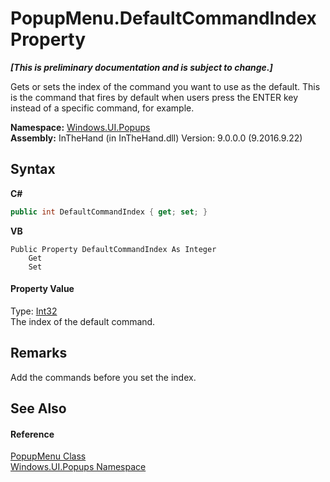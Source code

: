 # PopupMenu.DefaultCommandIndex Property 
 _**\[This is preliminary documentation and is subject to change.\]**_

Gets or sets the index of the command you want to use as the default. This is the command that fires by default when users press the ENTER key instead of a specific command, for example.

**Namespace:**&nbsp;<a href="N_Windows_UI_Popups">Windows.UI.Popups</a><br />**Assembly:**&nbsp;InTheHand (in InTheHand.dll) Version: 9.0.0.0 (9.2016.9.22)

## Syntax

**C#**<br />
``` C#
public int DefaultCommandIndex { get; set; }
```

**VB**<br />
``` VB
Public Property DefaultCommandIndex As Integer
	Get
	Set
```


#### Property Value
Type: <a href="http://msdn2.microsoft.com/en-us/library/td2s409d" target="_blank">Int32</a><br />The index of the default command.

## Remarks
Add the commands before you set the index.

## See Also


#### Reference
<a href="T_Windows_UI_Popups_PopupMenu">PopupMenu Class</a><br /><a href="N_Windows_UI_Popups">Windows.UI.Popups Namespace</a><br />